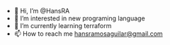 - 👋 Hi, I’m @HansRA
- 👀 I’m interested in new programing language
- 🌱 I’m currently learning terraform
- 📫 How to reach me hansramosaguilar@gmail.com

<!---
HansRA/HansRA is a ✨ special ✨ repository because its `README.md` (this file) appears on your GitHub profile.
You can click the Preview link to take a look at your changes.
--->
